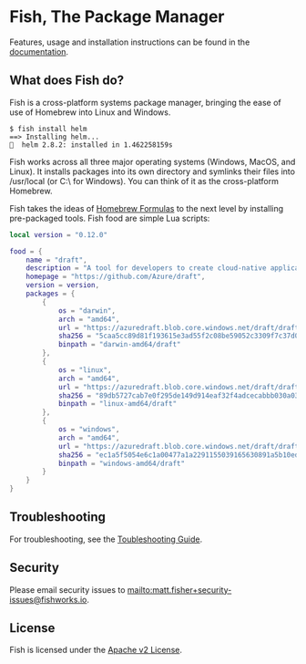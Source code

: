 # Fish, The Package Manager

Features, usage and installation instructions can be found in the [documentation](docs/README.md).

## What does Fish do?

Fish is a cross-platform systems package manager, bringing the ease of use of Homebrew into
Linux and Windows.

```
$ fish install helm
==> Installing helm...
🐠  helm 2.8.2: installed in 1.462258159s
```

Fish works across all three major operating systems (Windows, MacOS, and Linux). It installs
packages into its own directory and symlinks their files into /usr/local (or C:\ for Windows).
You can think of it as the cross-platform Homebrew.

Fish takes the ideas of [Homebrew Formulas][formula] to the next level by installing pre-packaged
tools. Fish food are simple Lua scripts:

```lua
local version = "0.12.0"

food = {
    name = "draft",
    description = "A tool for developers to create cloud-native applications on Kubernetes",
    homepage = "https://github.com/Azure/draft",
    version = version,
    packages = {
        {
            os = "darwin",
            arch = "amd64",
            url = "https://azuredraft.blob.core.windows.net/draft/draft-v" .. version .. "-darwin-amd64.tar.gz",
            sha256 = "5caa5cc89d81f193615e3ad55f2c08be59052c3309f7c37d0ed0136d54b82228",
            binpath = "darwin-amd64/draft"
        },
        {
            os = "linux",
            arch = "amd64",
            url = "https://azuredraft.blob.core.windows.net/draft/draft-v" .. version .. "-linux-amd64.tar.gz",
            sha256 = "89db5727cab7e0f295de149d914eaf32f4adcecabbb030a03300fca58be85b37",
            binpath = "linux-amd64/draft"
        },
        {
            os = "windows",
            arch = "amd64",
            url = "https://azuredraft.blob.core.windows.net/draft/draft-v" .. version .. "-windows-amd64.tar.gz",
            sha256 = "ec1a5f5054e6c1a00477a1a2291155039165630891a5b10ed2ebb8947db16480",
            binpath = "windows-amd64/draft"
        }
    }
}
```

## Troubleshooting

For troubleshooting, see the [Toubleshooting Guide](docs/troubleshooting.md).

## Security

Please email security issues to <mailto:matt.fisher+security-issues@fishworks.io>.

## License

Fish is licensed under the [Apache v2 License](LICENSE).

[formula]: https://docs.brew.sh/Formula-Cookbook#homebrew-terminology
